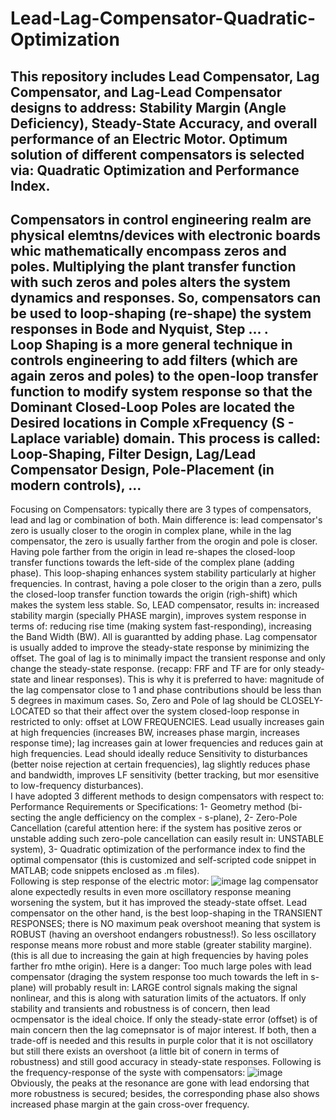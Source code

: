 # Lead-Lag-Compensator-Quadratic-Optimization
This repository includes Lead Compensator, Lag Compensator, and Lag-Lead Compensator designs to address: Stability Margin (Angle Deficiency), Steady-State Accuracy, and overall performance of an Electric Motor. 
Optimum solution of different compensators is selected via: Quadratic Optimization and Performance Index. 
---
Compensators in control engineering realm are physical elemtns/devices with electronic boards whic mathematically encompass zeros and poles. Multiplying the plant transfer function with such zeros and poles alters the system dynamics and responses. So, compensators can be used to 
loop-shaping (re-shape) the system responses in Bode and Nyquist, Step ... .  
Loop Shaping is a more general technique in controls engineering to add filters (which are again zeros and poles) to the open-loop transfer function to modify system response so that the Dominant Closed-Loop Poles are located the Desired locations in Comple xFrequency (S - Laplace variable) domain. This process is called: Loop-Shaping, Filter Design, Lag/Lead Compensator Design, Pole-Placement (in modern controls), ...
---
Focusing on Compensators: typically there are 3 types of compensators, lead and lag or combination of both. Main difference is: lead compensator's zero is usually closer to the orogin in complex plane, while in the lag compensator, the zero is usually farther from the orogin and pole is closer. Having pole farther from the origin in lead re-shapes the closed-loop transfer functions towards the left-side of the complex plane (adding phase). This loop-shaping enhances system stability particularly at higher frequencies. In contrast, having a pole closer to the origin than a zero, pulls the closed-loop transfer function towards the origin (righ-shift) which makes the system less stable. 
So, LEAD compensator, results in: increased stability margin (specially PHASE margin), improves system response in terms of: reducing rise time (making system fast-responding), increasing the Band Width (BW). All is guarantted by adding phase. 
Lag compensator is usually added to improve the steady-state response by minimizing the offset. The goal of lag is to minimally impact the transient response and only change the steady-state response. (recapp: FRF and TF are for only steady-state and linear responses). This is why it is preferred to have: magnitude of the lag compensator close to 1 and phase contributions should be less than 5 degrees in maximum cases. So, Zero and Pole of lag should be CLOSELY-LOCATED so that their affect over the system closed-loop response in restricted to only: offset at LOW FREQUENCIES. Lead usually increases gain at high frequencies (increases BW, increases phase margin, increases response time); lag increases gain at lower frequencies and reduces gain at high frequencies. Lead should ideally reduce Sensitivity to disturbances (better noise rejection at certain frequencies), lag slightly reduces phase and bandwidth, improves LF sensitivity (better tracking, but mor esensitive to low-frequency disturbances).      
I have adopted 3 different methods to design compensators with respect to: Performance Requirements or Specifications: 1- Geometry method (bi-secting the angle defficiency on the complex - s-plane), 2- Zero-Pole Cancellation (careful attention here: if the system has positive zeros or unstable adding such zero-pole cancellation can easily result in: UNSTABLE system), 3- Quadratic optimization of the performance index to find the optimal compensator (this is customized and self-scripted code snippet in MATLAB; code snippets enclosed as .m files).     
Following is step response of the electric motor: 
![image](https://github.com/user-attachments/assets/7699cec4-aef2-4616-be75-9cea08922678)
lag compensator alone expectedly results in even more oscillatory response meaning worsening the system, but it has improved the steady-state offset. Lead compensator on the other hand, is the best loop-shaping in the TRANSIENT RESPONSES; there is NO maximum peak overshoot meaning that system is ROBUST (having an overshoot endangers robustness!). So less oscillatory response means more robust and more stable (greater stability margine). (this is all due to increasing the gain at high frequencies by having poles farther fro mthe origin). Here is a danger: Too much large poles with lead compensator (draging the system response too much towards the left in s-plane) will probably result in: LARGE control signals making the signal nonlinear, and this is along with saturation limits of the actuators. If only stability and transients and robustness is of concern, then lead ocmpensator is the ideal choice. If only the steady-state error (offset) is of main concern then the lag comepnsator is of major interest. If both, then a trade-off is needed and this results in purple color that it is not oscillatory but still there exists an overshoot (a little bit of conern in terms of robustness) and still good accuracy in steady-state responses. 
Following is the frequency-response of the syste with compensators:
![image](https://github.com/user-attachments/assets/0af813bc-2b4f-4c10-b2fe-93663b958fbb)
Obviously, the peaks at the resonance are gone with lead endorsing that more robustness is secured; besides, the corresponding phase also shows increased phase margin at the gain cross-over frequency.  


